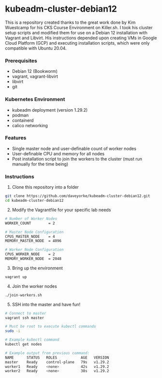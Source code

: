 # kubeadm-cluster-debian12

This is a repository created thanks to the great work done by Kim Wuestcamp for his CKS Course Environment on Killer.sh.  I took his cluster setup scripts and modified them for use on a Debian 12 installation with Vagrant and Libvirt. His instructions depended upon creating VMs in Google Cloud Platform (GCP) and executing installation scripts, which were only compatible with Ubuntu 20.04. 

### Prerequisites
- Debian 12 (Bookworm)
- vagrant, vagrant-libvirt
- libvirt
- git

### Kubernetes Environment
- kubeadm deployment (version 1.29.2)
- podman
- containerd
- calico networking

### Features
- Single master node and user-definable count of worker nodes
- User-definable CPU and memory for all nodes
- Post installation script to join the workers to the cluster (must run manually for the time being)

### Instructions
1. Clone this repository into a folder

```bash
git clone https://github.com/daveyorke/kubeadm-cluster-debian12.git
cd kubeadm-cluster-debian12
```

2. Modify the Vagrantfile for your specific lab needs
```bash
# Number of Worker Nodes
WORKER_COUNT        = 2

# Master Node Configuration
CPUS_MASTER_NODE    = 4
MEMORY_MASTER_NODE  = 4096

# Worker Node Configuration
CPUS_WORKER_NODE    = 2
MEMORY_WORKER_NODE  = 2048

```

3. Bring up the environment
```bash
vagrant up
```

4. Join the worker nodes
```bash
./join-workers.sh
```

5. SSH into the master and have fun!
```bash
# Connect to master
vagrant ssh master

# Must be root to execute kubectl commands
sudo -i

# Example kubectl command
kubectl get nodes

# Example output from previous command:
NAME      STATUS   ROLES           AGE   VERSION
master    Ready    control-plane   79s   v1.29.2
worker1   Ready    <none>          42s   v1.29.2
worker2   Ready    <none>          38s   v1.29.2

```
